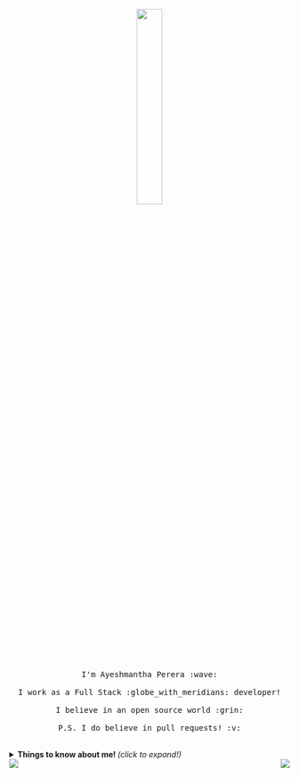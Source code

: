 <p align="center">
  <img src="https://media.giphy.com/media/MeJgB3yMMwIaHmKD4z/giphy.gif" width="30%">
  <br><br>
  <samp>
    I'm Ayeshmantha Perera :wave:
    <br><br>
    I work as a Full Stack :globe_with_meridians: developer!
    <br><br>
    I believe in an open source world :grin:
    <br><br>
    P.S. I do believe in pull requests! :v:
  </samp>
</p>

<br>

<details>
  <summary> <b> Things to know about me! </b> <i>(click to expand!)</i> </summary>
  
  <br>
  
  [![Github Stats By Anurag](https://github-readme-stats.vercel.app/api?username=akayeshmantha&show_icons=true&title_color=fff&icon_color=79ff97&text_color=9f9f9f&bg_color=151515)](https://github.com/akayeshmantha/github-readme-stats)

---

### - Languages and Tools...

<p align="center">

  <!-- For more icons please follow  https://github.com/MikeCodesDotNET/ColoredBadges -->
  <img src="https://github.com/Quadrified/Quadrified/blob/master/assets/svg/dev/languages/java.svg" alt="java" style="vertical-align:top; margin:4px">
  <img src="https://github.com/Quadrified/Quadrified/blob/master/assets/svg/dev/frameworks/angular.svg" alt="angular" style="vertical-align:top; margin:4px">
  <img src="https://github.com/Quadrified/Quadrified/blob/master/assets/svg/dev/languages/js.svg" alt="js" style="vertical-align:top; margin:4px">
  <img src="https://github.com/Quadrified/Quadrified/blob/master/assets/svg/dev/services/dockerhub.svg" alt="docker" style="vertical-align:top; margin:4px">
  <img src="https://github.com/Quadrified/Quadrified/blob/master/assets/svg/dev/services/google_cloud_platform.svg" alt="bash" style="vertical-align:top; margin:4px">
  <img src="https://github.com/Quadrified/Quadrified/blob/master/assets/svg/dev/services/aws.svg" alt="aws" style="vertical-align:top; margin:4px">
  <img src="https://github.com/Quadrified/Quadrified/blob/master/assets/svg/dev/tools/visualstudio_code.svg" alt="vscode" style="vertical-align:top; margin:4px">
  <img src="https://github.com/Quadrified/Quadrified/blob/master/assets/svg/dev/tools/jetbrains_intellij.svg" alt="intelij" style="vertical-align:top; margin:4px">

---

</p>

</details>

<a href="https://github.com/apache/incubator-apisix">
  <img align="left" src="https://github-readme-stats.vercel.app/api/pin/?username=akayeshmantha&repo=incubator-apisix&show_owner=true" />
</a>

<a href="https://github.com/apache/juneau">
  <img align="right" src="https://github-readme-stats.vercel.app/api/pin/?username=akayeshmantha&repo=juneau&show_owner=true" />
</a>


